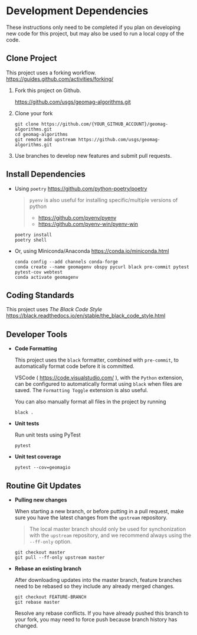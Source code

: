 # Development Dependencies

These instructions only need to be completed if you plan on developing new
code for this project, but may also be used to run a local copy of the code.

## Clone Project

This project uses a forking workflow.
https://guides.github.com/activities/forking/

1.  Fork this project on Github.

    https://github.com/usgs/geomag-algorithms.git

2.  Clone your fork

        git clone https://github.com/{YOUR_GITHUB_ACCOUNT}/geomag-algorithms.git
        cd geomag-algorithms
        git remote add upstream https://github.com/usgs/geomag-algorithms.git

3.  Use branches to develop new features and submit pull requests.

## Install Dependencies

- Using `poetry`
  https://github.com/python-poetry/poetry

  > `pyenv` is also useful for installing specific/multiple versions of python
  >
  > - https://github.com/pyenv/pyenv
  > - https://github.com/pyenv-win/pyenv-win

      poetry install
      poetry shell

- Or, using Miniconda/Anaconda
  https://conda.io/miniconda.html

      conda config --add channels conda-forge
      conda create --name geomagenv obspy pycurl black pre-commit pytest pytest-cov webtest
      conda activate geomagenv

## Coding Standards

This project uses _The Black Code Style_
https://black.readthedocs.io/en/stable/the_black_code_style.html

## Developer Tools

- **Code Formatting**

  This project uses the `black` formatter, combined with `pre-commit`, to
  automatically format code before it is committed.

  VSCode ( https://code.visualstudio.com/ ), with the `Python` extension,
  can be configured to automatically format using `black` when files are saved.
  The `Formatting Toggle` extension is also useful.

  You can also manually format all files in the project by running

      black .

- **Unit tests**

  Run unit tests using PyTest

      pytest

- **Unit test coverage**

      pytest --cov=geomagio

## Routine Git Updates

- **Pulling new changes**

  When starting a new branch, or before putting in a pull request, make sure
  you have the latest changes from the `upstream` repository.

  > The local master branch should only be used for synchonization with the
  > `upstream` repository, and we recommend always using the `--ff-only` option.

      git checkout master
      git pull --ff-only upstream master

- **Rebase an existing branch**

  After downloading updates into the master branch, feature branches need to be
  rebased so they include any already merged changes.

      git checkout FEATURE-BRANCH
      git rebase master

  Resolve any rebase conflicts.
  If you have already pushed this branch to your fork, you may need to force push
  because branch history has changed.
